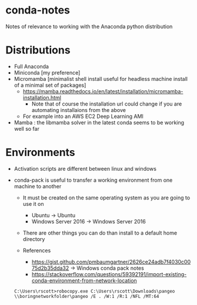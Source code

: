 # conda-notes
Notes of relevance to working with the Anaconda python distribution

# Distributions
- Full Anaconda
- Miniconda [my preference]
- Micromamba [minimalist shell install useful for headless machine install of a minimal set of packages]
	- https://mamba.readthedocs.io/en/latest/installation/micromamba-installation.html
		- Note that of course the installation url could change if you are automating installaions from the above
	- For example into an AWS EC2 Deep Learning AMI
- Mamba : the libmamba solver in the latest conda seems to be working well so far
	
# Environments
- Activation scripts are different between linux and windows
- conda-pack is useful to transfer a working environment from one machine to another
	- It must be created on the same operating system as you are going to use it on
		- Ubuntu -> Ubuntu
		- Windows Server 2016 -> Windows Server 2016
		
	- There are other things you can do than install to a default home directory
	- References
		- https://gist.github.com/pmbaumgartner/2626ce24adb7f4030c0075d2b35dda32 -> Windows conda pack notes
		- https://stackoverflow.com/questions/59392191/import-existing-conda-environment-from-network-location
		
	
	```
	C:\Users\rscott>robocopy.exe C:\Users\rscott\Downloads\pangeo \\boringnetworkfolder\pangeo /E . /W:1 /R:1 /NFL /MT:64
	```